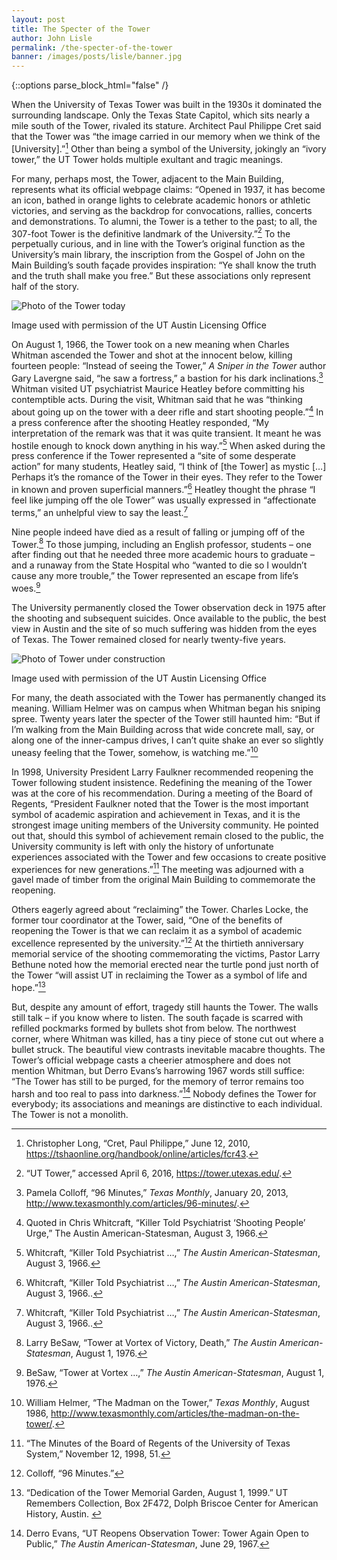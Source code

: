 ```yaml
---
layout: post
title: The Specter of the Tower
author: John Lisle
permalink: /the-specter-of-the-tower
banner: /images/posts/lisle/banner.jpg
---
```

<div class="white bar"><div class="container"><div class="col-sm-12 col-md-10 col-md-offset-1 col-lg-8 col-lg-offset-2 post-content">
{::options parse_block_html="false" /}

When the University of Texas Tower was built in the 1930s it dominated the surrounding landscape. Only the Texas State Capitol, which sits nearly a mile south of the Tower, rivaled its stature. Architect Paul Philippe Cret said that the Tower was “the image carried in our memory when we think of the [University].”[^1] Other than being a symbol of the University, jokingly an “ivory tower,” the UT Tower holds multiple exultant and tragic meanings.

For many, perhaps most, the Tower, adjacent to the Main Building, represents what its official webpage claims: “Opened in 1937, it has become an icon, bathed in orange lights to celebrate academic honors or athletic victories, and serving as the backdrop for convocations, rallies, concerts and demonstrations. To alumni, the Tower is a tether to the past; to all, the 307-foot Tower is the definitive landmark of the University.”[^2] To the perpetually curious, and in line with the Tower’s original function as the University’s main library, the inscription from the Gospel of John on the Main Building’s south façade provides inspiration: “Ye shall know the truth and the truth shall make you free.” But these associations only represent half of the story.

<div class="image-block">
  <img src="{{ site.baseurl }}/images/posts/lisle/present-day-tower.jpg" class="tall-image" alt="Photo of the Tower today" />
  <p class="caption">
    <span class="credit">Image used with permission of the UT Austin Licensing Office</span>
  </p>
</div>

On August 1, 1966, the Tower took on a new meaning when Charles Whitman ascended the Tower and shot at the innocent below, killing fourteen people: “Instead of seeing the Tower,” _A Sniper in the Tower_ author Gary Lavergne said, “he saw a fortress,” a bastion for his dark inclinations.[^3] Whitman visited UT psychiatrist Maurice Heatley before committing his contemptible acts. During the visit, Whitman said that he was “thinking about going up on the tower with a deer rifle and start shooting people.”[^4] In a press conference after the shooting Heatley responded, “My interpretation of the remark was that it was quite transient. It meant he was hostile enough to knock down anything in his way.”[^5] When asked during the press conference if the Tower represented a “site of some desperate action” for many students, Heatley said, “I think of [the Tower] as mystic […] Perhaps it’s the romance of the Tower in their eyes. They refer to the Tower in known and proven superficial manners.”[^6] Heatley thought the phrase “I feel like jumping off the ole Tower” was usually expressed in “affectionate terms,” an unhelpful view to say the least.[^7]

Nine people indeed have died as a result of falling or jumping off of the Tower.[^8] To those jumping, including an English professor, students – one after finding out that he needed three more academic hours to graduate – and a runaway from the State Hospital who “wanted to die so I wouldn’t cause any more trouble,” the Tower represented an escape from life’s woes.[^9]

The University permanently closed the Tower observation deck in 1975 after the shooting and subsequent suicides. Once available to the public, the best view in Austin and the site of so much suffering was hidden from the eyes of Texas. The Tower remained closed for nearly twenty-five years.

<div class="image-block">
  <img src="{{ site.baseurl }}/images/posts/lisle/tower-construction.jpg" class="tall-image" alt="Photo of Tower under construction" />
  <p class="caption">
    <span class="credit">Image used with permission of the UT Austin Licensing Office</span>
  </p>
</div>

For many, the death associated with the Tower has permanently changed its meaning. William Helmer was on campus when Whitman began his sniping spree. Twenty years later the specter of the Tower still haunted him: “But if I’m walking from the Main Building across that wide concrete mall, say, or along one of the inner-campus drives, I can’t quite shake an ever so slightly uneasy feeling that the Tower, somehow, is watching me.”[^10]

In 1998, University President Larry Faulkner recommended reopening the Tower following student insistence. Redefining the meaning of the Tower was at the core of his recommendation. During a meeting of the Board of Regents, “President Faulkner noted that the Tower is the most important symbol of academic aspiration and achievement in Texas, and it is the strongest image uniting members of the University community. He pointed out that, should this symbol of achievement remain closed to the public, the University community is left with only the history of unfortunate experiences associated with the Tower and few occasions to create positive experiences for new generations.”[^11] The meeting was adjourned with a gavel made of timber from the original Main Building to commemorate the reopening.

Others eagerly agreed about “reclaiming” the Tower. Charles Locke, the former tour coordinator at the Tower, said, “One of the benefits of reopening the Tower is that we can reclaim it as a symbol of academic excellence represented by the university.”[^12] At the thirtieth anniversary memorial service of the shooting commemorating the victims, Pastor Larry Bethune noted how the memorial erected near the turtle pond just north of the Tower “will assist UT in reclaiming the Tower as a symbol of life and hope.”[^13]

But, despite any amount of effort, tragedy still haunts the Tower. The walls still talk – if you know where to listen. The south façade is scarred with refilled pockmarks formed by bullets shot from below. The northwest corner, where Whitman was killed, has a tiny piece of stone cut out where a bullet struck. The beautiful view contrasts inevitable macabre thoughts. The Tower’s official webpage casts a cheerier atmosphere and does not mention Whitman, but Derro Evans’s harrowing 1967 words still suffice: “The Tower has still to be purged, for the memory of terror remains too harsh and too real to pass into darkness.”[^14] Nobody defines the Tower for everybody; its associations and meanings are distinctive to each individual. The Tower is not a monolith.
</div></div></div>

[^1]: Christopher Long, “Cret, Paul Philippe,” June 12, 2010, <https://tshaonline.org/handbook/online/articles/fcr43>.

[^2]: “UT Tower,” accessed April 6, 2016, <https://tower.utexas.edu/>.

[^3]: Pamela Colloff, “96 Minutes,” _Texas Monthly_, January 20, 2013, <http://www.texasmonthly.com/articles/96-minutes/>.

[^4]: Quoted in Chris Whitcraft, “Killer Told Psychiatrist ‘Shooting People’ Urge,” The Austin American-Statesman, August 3, 1966.

[^5]: Whitcraft, “Killer Told Psychiatrist …,” _The Austin American-Statesman_, August 3, 1966.

[^6]: Whitcraft, “Killer Told Psychiatrist …,” _The Austin American-Statesman_, August 3, 1966..

[^7]: Whitcraft, “Killer Told Psychiatrist …,” _The Austin American-Statesman_, August 3, 1966..

[^8]: Larry BeSaw, “Tower at Vortex of Victory, Death,” _The Austin American-Statesman_, August 1, 1976.

[^9]: BeSaw, “Tower at Vortex …,” _The Austin American-Statesman_, August 1, 1976.

[^10]: William Helmer, “The Madman on the Tower,” _Texas Monthly_, August 1986, <http://www.texasmonthly.com/articles/the-madman-on-the-tower/>.

[^11]: “The Minutes of the Board of Regents of the University of Texas System,” November 12, 1998, 51.

[^12]: Colloff, “96 Minutes.”

[^13]: “Dedication of the Tower Memorial Garden, August 1, 1999.” UT Remembers Collection, Box 2F472, Dolph Briscoe Center for American History, Austin. 

[^14]: Derro Evans, “UT Reopens Observation Tower: Tower Again Open to Public,” _The Austin American-Statesman_, June 29, 1967.
